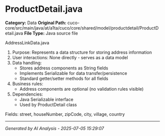 # ProductDetail.java

**Category:** Data
**Original Path:** cuco-core/src/main/java/at/a1ta/cuco/core/shared/model/productdetail/ProductDetail.java
**File Type:** Java source file

AddressLinkData.java
1. Purpose: Represents a data structure for storing address information
2. User interactions: None directly - serves as a data model
3. Data handling:
   - Stores address components as String fields
   - Implements Serializable for data transfer/persistence
   - Standard getter/setter methods for all fields
4. Business rules:
   - Address components are optional (no validation rules visible)
5. Dependencies:
   - Java Serializable interface
   - Used by ProductDetail class

Fields: street, houseNumber, zipCode, city, village, country

---
*Generated by AI Analysis - 2025-07-05 15:29:07*
